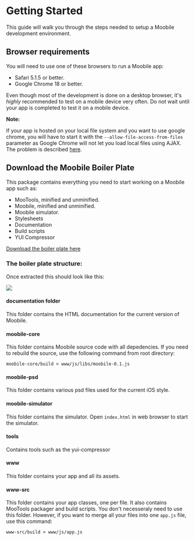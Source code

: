 Getting Started
================================================================================

This guide will walk you through the steps needed to setup a Moobile development environment.

## Browser requirements

You will need to use one of these browsers to run a Moobile app:

- Safari 5.1.5 or better.
- Google Chrome 18 or better.

Even though most of the development is done on a desktop browser, it's *highly* recommended to test on a mobile device very often. Do not wait until your app is completed to test it on a mobile device.

**Note:**

If your app is hosted on your local file system and you want to use google chrome, you will have to start it with the `--allow-file-access-from-files` parameter as Google Chrome will not let you load local files using AJAX. The problem is described [here](http://code.google.com/p/chromium/issues/detail?id=40787&q=ajax%20local&colspec=ID%20Stars%20Pri%20Area%20Feature%20Type%20Status%20Summary%20Modified%20Owner%20Mstone%20OS).

## Download the Moobile Boiler Plate

This package contains everything you need to start working on a Moobile app such as:

- MooTools, minified and unminified.
- Moobile, minified and unminified.
- Moobile simulator.
- Stylesheets
- Documentation
- Build scripts
- YUI Compressor

[Download the boiler plate here](https://github.com/jpdery/moobile-boiler-plate/zipball/master)

### The boiler plate structure:

Once extracted this should look like this:

<img src="assets/guides/GettingStarted/moobile-boiler-plate.png" />

#### documentation folder
This folder contains the HTML documentation for the current version of Moobile.

#### moobile-core
This folder contains Moobile source code with all depedencies. If you need to rebuild the source, use the following command from root directory:

	moobile-core/build > www/js/libs/moobile-0.1.js

#### moobile-psd
This folder contains various psd files used for the current iOS style.

#### moobile-simulator
This folder contains the simulator. Open `index.html` in web browser to start the simulator.

#### tools
Contains tools such as the yui-compressor

#### www
This folder contains your app and all its assets.

#### www-src
This folder contains your app classes, one per file. It also contains MooTools packager and build scripts. You don't necesseraly need to use this folder. However, if you want to merge all your files into one `app.js` file, use this command:

	www-src/build > www/js/app.js
